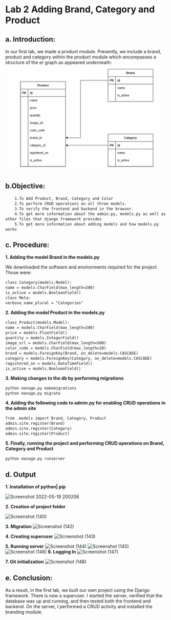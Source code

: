# Lab 2 Adding Brand, Category and Product


  ## a. Introduction:
  
  In our first lab, we made a produvt module. Presently, we include a brand, product and category within the product module which encompasses a structure of the er graph as appeared underneath:
  ![Screenshot1](https://github.com/BabeenDangol/Ecommerce_BabinDangol/blob/main/lab_manual/images/ER-product_module.png?raw%3Dtrue)
  
   ## b.Objective: 
 
        1.To Add Product, Brand, Category and Color
        2.To perform CRUD operations on all three models.  
        3.To verify the frontend and backend in the browser. 
        4.To get more information about the admin.py, models.py as well as other files that django framework provides
        5.To get more information about adding models and how models.py works

  ## c. Procedure:

**1. Adding the model Brand in the models.py**

  We downloaded the software and environments required for the project. Those were:

    class Category(models.Model):
    name = models.CharField(max_length=200)
    is_active = models.BooleanField()
    class Meta:
    verbose_name_plural = "Categories"

**2. Adding the model Product in the models.py**

    class Product(models.Model):
    name = models.CharField(max_length=200)
    price = models.FloatField()
    quantity = models.IntegerField()
    image_url = models.CharField(max_length=500)
    color_code = models.CharField(max_length=20)
    brand = models.ForeignKey(Brand, on_delete=models.CASCADE)
    category = models.ForeignKey(Category, on_delete=models.CASCADE)
    registered_on = models.DateTimeField()
    is_active = models.BooleanField()
      
      
 **3. Making changes to the db by performing migrations** 
 
    python manage.py makemigrations
    python manage.py migrate
              
  **4. Adding the following code to admin.py for enabling CRUD operations in the admin site**

    from .models import Brand, Category, Product
    admin.site.register(Brand)
    admin.site.register(Category)
    admin.site.register(Product)
  **5. Finally, running the project and performing CRUD operations on Brand, Category and Product**

    python manage.py runserver

    

  ## d. Output
  **1. Installation of python| pip**
  
  ![Screenshot 2022-05-19 200206](https://user-images.githubusercontent.com/104016877/169320792-2c6f79fe-bdcb-4f56-88a7-1e2d1819bb6d.jpg)
  
 **2. Creation of project folder**
  
  ![Screenshot (140)](https://user-images.githubusercontent.com/104016877/169320992-2c80e80c-dad7-4f71-88be-e6ae7e789b47.png)
  
  **3. Migration**
  ![Screenshot (142)](https://user-images.githubusercontent.com/104016877/169321145-4962e6da-7c1e-4cc4-ae5e-658b4b649f03.png)
  
 **4. Creating superuser**
  ![Screenshot (143)](https://user-images.githubusercontent.com/104016877/169321330-f2701a5e-d205-45d6-b4b8-92413e3106a8.png)
  
  **5. Running server**
  ![Screenshot (144)](https://user-images.githubusercontent.com/104016877/169321535-95662287-26d9-43ed-89c1-28ffb5c0d106.png)
  ![Screenshot (145)](https://user-images.githubusercontent.com/104016877/169321553-0f57b487-3d0c-49e2-ac2a-c57b5998c898.png)
  ![Screenshot (146)](https://user-images.githubusercontent.com/104016877/169321558-621ffa95-a9d6-495a-8917-e76e171bb59a.png)
  **6. Logging In**
  ![Screenshot (147)](https://user-images.githubusercontent.com/104016877/169321604-4ef824c0-fbb7-434a-b351-35968cc6c844.png)
  
  **7. Git initialization**
  ![Screenshot (148)](https://user-images.githubusercontent.com/104016877/169321822-bcbd8020-f83e-4af2-8cdd-89e10767bb0d.png)

  ## e. Conclusion:
  
  As a result, in the first lab, we built our own project using the Django framework. There is now a superuser. I started the server, verified that the database was up and running, and then tested both the frontend and backend. On the server, I performed a CRUD activity and installed the branding module.
